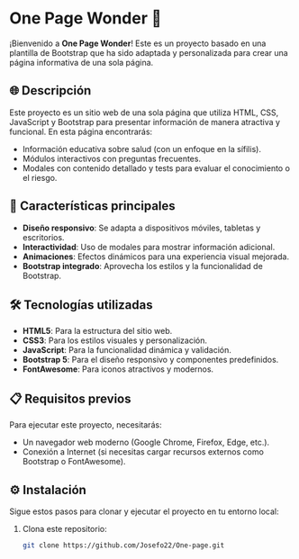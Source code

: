 # One Page Wonder 🌟

¡Bienvenido a **One Page Wonder**! Este es un proyecto basado en una plantilla de Bootstrap que ha sido adaptada y personalizada para crear una página informativa de una sola página.

## 🌐 Descripción

Este proyecto es un sitio web de una sola página que utiliza HTML, CSS, JavaScript y Bootstrap para presentar información de manera atractiva y funcional. En esta página encontrarás:

- Información educativa sobre salud (con un enfoque en la sífilis).
- Módulos interactivos con preguntas frecuentes.
- Modales con contenido detallado y tests para evaluar el conocimiento o el riesgo.

## 🚀 Características principales

- **Diseño responsivo**: Se adapta a dispositivos móviles, tabletas y escritorios.
- **Interactividad**: Uso de modales para mostrar información adicional.
- **Animaciones**: Efectos dinámicos para una experiencia visual mejorada.
- **Bootstrap integrado**: Aprovecha los estilos y la funcionalidad de Bootstrap.

## 🛠️ Tecnologías utilizadas

- **HTML5**: Para la estructura del sitio web.
- **CSS3**: Para los estilos visuales y personalización.
- **JavaScript**: Para la funcionalidad dinámica y validación.
- **Bootstrap 5**: Para el diseño responsivo y componentes predefinidos.
- **FontAwesome**: Para iconos atractivos y modernos.

## 📋 Requisitos previos

Para ejecutar este proyecto, necesitarás:

- Un navegador web moderno (Google Chrome, Firefox, Edge, etc.).
- Conexión a Internet (si necesitas cargar recursos externos como Bootstrap o FontAwesome).

## ⚙️ Instalación

Sigue estos pasos para clonar y ejecutar el proyecto en tu entorno local:

1. Clona este repositorio:
   ```bash
   git clone https://github.com/Josefo22/One-page.git
